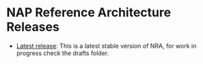 # NAP Reference Architecture Releases

- [Latest release](./latest/): This is a latest stable version of NRA, for work in progress check the drafts folder.
